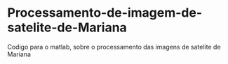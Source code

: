 # Processamento-de-imagem-de-satelite-de-Mariana
Codigo para o matlab, sobre o processamento das imagens de satelite de Mariana
